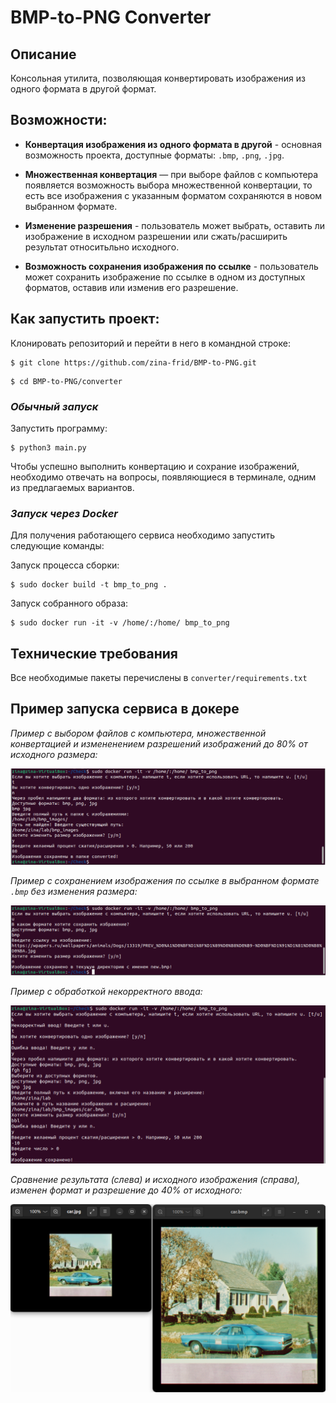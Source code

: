 # BMP-to-PNG Converter
## Описание
Консольная утилита, позволяющая конвертировать изображения из одного формата в другой формат.


## Возможности:
- **Конвертация изображения из одного формата в другой** - основная возможность проекта, доступные форматы: `.bmp`, `.png`, `.jpg`.

- **Множественная конвертация** — при выборе файлов с компьютера появляется возможность выбора множественной конвертации, то есть все изображения с указанным форматом сохраняются в новом выбранном формате.

- **Изменение разрешения** - пользователь может выбрать, оставить ли изображение в исходном разрешении или сжать/расширить результат относитьльно исходного.

- **Возможность сохранения изображения по ссылке** - пользователь может сохранить изображение по ссылке в одном из доступных форматов, оставив или изменив его разрешение.

## Как запустить проект:

Клонировать репозиторий и перейти в него в командной строке:
``` console
$ git clone https://github.com/zina-frid/BMP-to-PNG.git
```
``` console
$ cd BMP-to-PNG/converter
```
### ***Обычный запуск***

Запустить программу:
``` console
$ python3 main.py
```
Чтобы успешно выполнить конвертацию и сохрание изображений, необходимо отвечать на вопросы, появляющиеся в терминале, одним из предлагаемых вариантов.

### ***Запуск через Docker***
Для получения работающего сервиса необходимо запустить следующие команды:

Запуск процесса сборки:
``` console
$ sudo docker build -t bmp_to_png .
```
Запуск собранного образа:
``` console
$ sudo docker run -it -v /home/:/home/ bmp_to_png
```

## Технические требования
Все необходимые пакеты перечислены в ```converter/requirements.txt```

## Пример запуска сервиса в докере

*Пример с выбором файлов с компьютера, множественной конвертацией и измененением разрешений изображений до 80% от исходного размера:*

![path_example](src_for_readme/path_example.png)

*Пример с сохранением изображения по ссылке в выбранном формате `.bmp` без изменения размера:*

![url_example](src_for_readme/url_example.png)


*Пример с обработкой некорректного ввода:*

![error_example](src_for_readme/error_example.png)


*Сравнение результата (слева) и исходного изображения (справа), изменен формат и разрешение до 40% от исходного:*

![result_example](src_for_readme/result_example.png)
